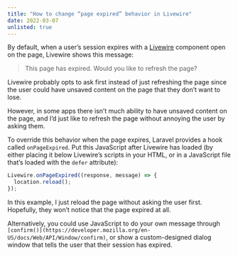```yaml
---
title: "How to change “page expired” behavior in Livewire"
date: 2022-03-07
unlisted: true
---
```


By default, when a user’s session expires with a [Livewire](https://laravel-livewire.com) component open on the page, Livewire shows this message:

> This page has expired. Would you like to refresh the page?

Livewire probably opts to ask first instead of just refreshing the page since the user could have unsaved content on the page that they don’t want to lose.

However, in some apps there isn’t much ability to have unsaved content on the page, and I’d just like to refresh the page without annoying the user by asking them.

To override this behavior when the page expires, Laravel provides a hook called `onPageExpired`. Put this JavaScript after Livewire has loaded (by either placing it below Livewire’s scripts in your HTML, or in a JavaScript file that’s loaded with the `defer` attribute):

```javascript
Livewire.onPageExpired((response, message) => {
  location.reload();
});
```

In this example, I just reload the page without asking the user first. Hopefully, they won’t notice that the page expired at all.

Alternatively, you could use JavaScript to do your own message through `[confirm()](https://developer.mozilla.org/en-US/docs/Web/API/Window/confirm)`, or show a custom-designed dialog window that tells the user that their session has expired.
